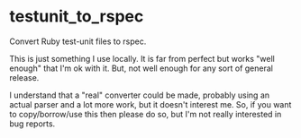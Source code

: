 # testunit_to_rspec
Convert Ruby test-unit files to rspec.

This is just something I use locally. It is far from perfect but works "well enough"
that I'm ok with it. But, not well enough for any sort of general release.

I understand that a "real" converter could be made, probably using an actual parser
and a lot more work, but it doesn't interest me. So, if you want to copy/borrow/use this
then please do so, but I'm not really interested in bug reports.
